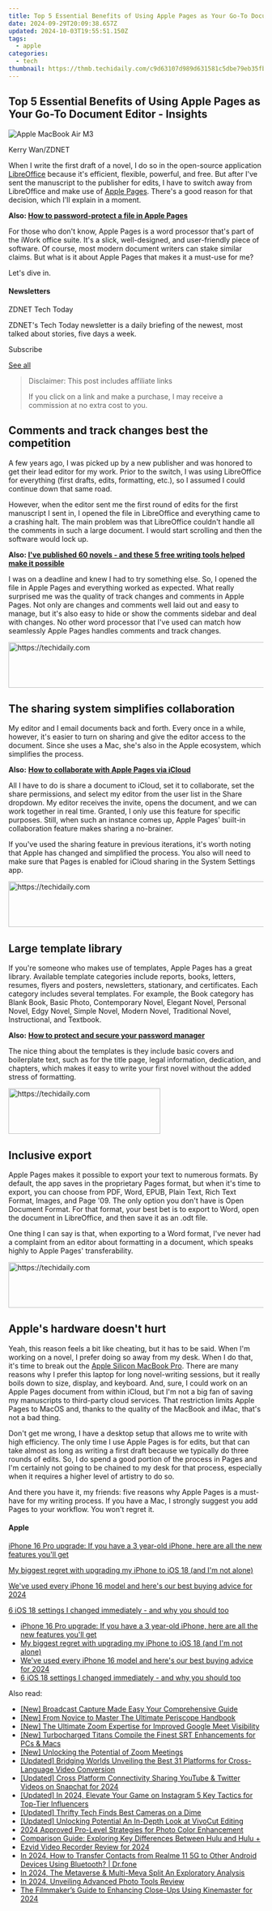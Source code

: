 ```yaml
---
title: Top 5 Essential Benefits of Using Apple Pages as Your Go-To Document Editor - Insights
date: 2024-09-29T20:09:38.657Z
updated: 2024-10-03T19:55:51.150Z
tags:
  - apple
categories:
  - tech
thumbnail: https://thmb.techidaily.com/c9d63107d989d631581c5dbe79eb35fbfb926a1d51af5b4f90784c648af3957e.png
---
```


## Top 5 Essential Benefits of Using Apple Pages as Your Go-To Document Editor - Insights

![Apple MacBook Air M3](https://www.zdnet.com/a/img/resize/fe8f8cd7e0c2654e479b66e182747b3b9bb902a6/2024/03/04/1efbae92-d795-44e3-bb22-db21dee4a95b/dsc09965-2.jpg?auto=webp&width=1280)

Kerry Wan/ZDNET

When I write the first draft of a novel, I do so in the open-source application [LibreOffice](https://www.zdnet.com/home-and-office/work-life/5-ways-libreoffice-meets-my-writing-needs-better-than-google-docs-can/) because it's efficient, flexible, powerful, and free. But after I've sent the manuscript to the publisher for edits, I have to switch away from LibreOffice and make use of [Apple Pages](https://www.zdnet.com/article/how-to-password-protect-a-file-in-apple-pages-and-when-you-might-want-to/). There's a good reason for that decision, which I'll explain in a moment. 

**Also: [How to password-protect a file in Apple Pages](https://www.zdnet.com/article/how-to-password-protect-a-file-in-apple-pages-and-when-you-might-want-to/)**

For those who don't know, Apple Pages is a word processor that's part of the iWork office suite. It's a slick, well-designed, and user-friendly piece of software. Of course, most modern document writers can stake similar claims. But what is it about Apple Pages that makes it a must-use for me?

Let's dive in.

#### Newsletters

ZDNET Tech Today

ZDNET's Tech Today newsletter is a daily briefing of the newest, most talked about stories, five days a week.

 Subscribe

[See all](https://www.zdnet.com/newsletters/)

>  Disclaimer: This post includes affiliate links
>
>  If you click on a link and make a purchase, I may receive a commission at no extra cost to you.
>

## Comments and track changes best the competition

A few years ago, I was picked up by a new publisher and was honored to get their lead editor for my work. Prior to the switch, I was using LibreOffice for everything (first drafts, edits, formatting, etc.), so I assumed I could continue down that same road. 

However, when the editor sent me the first round of edits for the first manuscript I sent in, I opened the file in LibreOffice and everything came to a crashing halt. The main problem was that LibreOffice couldn't handle all the comments in such a large document. I would start scrolling and then the software would lock up.

**Also: [I've published 60 novels - and these 5 free writing tools helped make it possible](https://www.zdnet.com/home-and-office/work-life/ive-published-60-novels-and-these-5-free-writing-tools-helped-make-it-possible/)**

I was on a deadline and knew I had to try something else. So, I opened the file in Apple Pages and everything worked as expected. What really surprised me was the quality of track changes and comments in Apple Pages. Not only are changes and comments well laid out and easy to manage, but it's also easy to hide or show the comments sidebar and deal with changes. No other word processor that I've used can match how seamlessly Apple Pages handles comments and track changes. 

<!-- affiliate ads begin -->
<a href="https://25home.pxf.io/c/5597632/2148650/16836" target="_top" id="2148650">
  <img src="//a.impactradius-go.com/display-ad/16836-2148650" border="0" alt="https://techidaily.com" width="728" height="90"/>
</a>
<img height="0" width="0" src="https://25home.pxf.io/i/5597632/2148650/16836" style="position:absolute;visibility:hidden;" border="0" />
<!-- affiliate ads end -->

## The sharing system simplifies collaboration

My editor and I email documents back and forth. Every once in a while, however, it's easier to turn on sharing and give the editor access to the document. Since she uses a Mac, she's also in the Apple ecosystem, which simplifies the process. 

**Also:** [**How to collaborate with Apple Pages via iCloud**](https://www.zdnet.com/article/how-to-collaborate-with-an-apple-pages-document-via-icloud/)

All I have to do is share a document to iCloud, set it to collaborate, set the share permissions, and select my editor from the user list in the Share dropdown. My editor receives the invite, opens the document, and we can work together in real time. Granted, I only use this feature for specific purposes. Still, when such an instance comes up, Apple Pages' built-in collaboration feature makes sharing a no-brainer.

If you've used the sharing feature in previous iterations, it's worth noting that Apple has changed and simplified the process. You also will need to make sure that Pages is enabled for iCloud sharing in the System Settings app.

<!-- affiliate ads begin -->
<a href="https://appsumo.8odi.net/c/5597632/2105870/7443" target="_top" id="2105870">
  <img src="//a.impactradius-go.com/display-ad/7443-2105870" border="0" alt="https://techidaily.com" width="728" height="90"/>
</a>
<img height="0" width="0" src="https://appsumo.8odi.net/i/5597632/2105870/7443" style="position:absolute;visibility:hidden;" border="0" />
<!-- affiliate ads end -->

## Large template library

If you're someone who makes use of templates, Apple Pages has a great library. Available template categories include reports, books, letters, resumes, flyers and posters, newsletters, stationary, and certificates. Each category includes several templates. For example, the Book category has Blank Book, Basic Photo, Contemporary Novel, Elegant Novel, Personal Novel, Edgy Novel, Simple Novel, Modern Novel, Traditional Novel, Instructional, and Textbook.

**Also:** [**How to protect and secure your password manager**](https://www.zdnet.com/article/how-to-protect-and-secure-your-password-manager/)

The nice thing about the templates is they include basic covers and boilerplate text, such as for the title page, legal information, dedication, and chapters, which makes it easy to write your first novel without the added stress of formatting.

<!-- affiliate ads begin -->
<a href="https://wigfever.sjv.io/c/5597632/1995803/22899" target="_top" id="1995803">
  <img src="//a.impactradius-go.com/display-ad/22899-1995803" border="0" alt="https://techidaily.com" width="300" height="90"/>
</a>
<img height="0" width="0" src="https://wigfever.sjv.io/i/5597632/1995803/22899" style="position:absolute;visibility:hidden;" border="0" />
<!-- affiliate ads end -->

## Inclusive export

Apple Pages makes it possible to export your text to numerous formats. By default, the app saves in the proprietary Pages format, but when it's time to export, you can choose from PDF, Word, EPUB, Plain Text, Rich Text Format, Images, and Page '09\. The only option you don't have is Open Document Format. For that format, your best bet is to export to Word, open the document in LibreOffice, and then save it as an .odt file.

One thing I can say is that, when exporting to a Word format, I've never had a complaint from an editor about formatting in a document, which speaks highly to Apple Pages' transferability.

<!-- affiliate ads begin -->
<a href="https://appsumo.8odi.net/c/5597632/2123749/7443" target="_top" id="2123749">
  <img src="//a.impactradius-go.com/display-ad/7443-2123749" border="0" alt="https://techidaily.com" width="728" height="90"/>
</a>
<img height="0" width="0" src="https://appsumo.8odi.net/i/5597632/2123749/7443" style="position:absolute;visibility:hidden;" border="0" />
<!-- affiliate ads end -->

## Apple's hardware doesn't hurt

Yeah, this reason feels a bit like cheating, but it has to be said. When I'm working on a novel, I prefer doing so away from my desk. When I do that, it's time to break out the [Apple Silicon MacBook Pro](https://buy.geni.us/Proxy.ashx?TSID=368250&GR%5FURL=https%3A%2F%2Fwww.amazon.com%2FApple-MacBook-Laptop-12%E2%80%91core-18%E2%80%91core%2Fdp%2FB0CM5BL45N%2Fref%3Dsr%5F1%5F3%3Fcrid%3D1KWDFZJ288FEN%26dib%3DeyJ2IjoiMSJ9.7b8Q-NYi4qiUKau1GVUhK38QabchqWLIn%5FU82MT2rpSJErnWwhuUj2g2rxxRisxZsIXcwsIVmJ4hJGjnHVpEob8zqJmFPVQ7xAuZ3ymIV0WgeZBO9GLUqWy-ha9uf%5FENdfdI5OyD4T78OXFoSn%5FJMjDU1zBDcngO5b%5F%5F7sF7%5Fubkz5LlpmVna1OymR-o-PbF9ecAc%5FkfgkB2bAPPjWVk0-uMAPt0k1MPxNSsGNJPMhk.dwA1sf87X3LPwsSiL7%5FECsG7C9PTJ2AJeOgOniBoeyI%26dib%5Ftag%3Dse%26keywords%3Dapple%2Bsilicone%2Bmacbook%2Bpro%26qid%3D1709719268%26sprefix%3Dapple%2Bsilicon%2Bmacbook%2Bpro%2Caps%2C208%26sr%3D8-3%26tag%3Dzd-buy-button-20%26ascsubtag%3D%5F%5FCOM%5FCLICK%5FID%5F%5F%7C9a6dbb3e-4fcb-4b72-96ee-a2b54433a16c%7Cdtp&dtb=1). There are many reasons why I prefer this laptop for long novel-writing sessions, but it really boils down to size, display, and keyboard. And, sure, I could work on an Apple Pages document from within iCloud, but I'm not a big fan of saving my manuscripts to third-party cloud services. That restriction limits Apple Pages to MacOS and, thanks to the quality of the MacBook and iMac, that's not a bad thing. 

Don't get me wrong, I have a desktop setup that allows me to write with high efficiency. The only time I use Apple Pages is for edits, but that can take almost as long as writing a first draft because we typically do three rounds of edits. So, I do spend a good portion of the process in Pages and I'm certainly not going to be chained to my desk for that process, especially when it requires a higher level of artistry to do so.

And there you have it, my friends: five reasons why Apple Pages is a must-have for my writing process. If you have a Mac, I strongly suggest you add Pages to your workflow. You won't regret it.

#### Apple

[iPhone 16 Pro upgrade: If you have a 3 year-old iPhone, here are all the new features you'll get](https://www.zdnet.com/article/iphone-16-pro-and-pro-max-hands-on/ "iPhone 16 Pro upgrade: If you have a 3 year-old iPhone, here are all the new features you'll get")

[My biggest regret with upgrading my iPhone to iOS 18 (and I'm not alone)](https://www.zdnet.com/article/my-biggest-regret-with-upgrading-my-iphone-to-ios-18-and-im-not-alone/ "My biggest regret with upgrading my iPhone to iOS 18 (and I'm not alone)")

[We've used every iPhone 16 model and here's our best buying advice for 2024](https://www.zdnet.com/article/iphone-16-pro-max-buying-advice-2024/ "We've used every iPhone 16 model and here's our best buying advice for 2024")

[6 iOS 18 settings I changed immediately - and why you should too](https://www.zdnet.com/article/6-ios-18-settings-i-changed-immediately-and-why-you-should-too/ "6 iOS 18 settings I changed immediately - and why you should too")

* [iPhone 16 Pro upgrade: If you have a 3 year-old iPhone, here are all the new features you'll get](https://www.zdnet.com/article/iphone-16-pro-and-pro-max-hands-on/ "iPhone 16 Pro upgrade: If you have a 3 year-old iPhone, here are all the new features you'll get")
* [My biggest regret with upgrading my iPhone to iOS 18 (and I'm not alone)](https://www.zdnet.com/article/my-biggest-regret-with-upgrading-my-iphone-to-ios-18-and-im-not-alone/ "My biggest regret with upgrading my iPhone to iOS 18 (and I'm not alone)")
* [We've used every iPhone 16 model and here's our best buying advice for 2024](https://www.zdnet.com/article/iphone-16-pro-max-buying-advice-2024/ "We've used every iPhone 16 model and here's our best buying advice for 2024")
* [6 iOS 18 settings I changed immediately - and why you should too](https://www.zdnet.com/article/6-ios-18-settings-i-changed-immediately-and-why-you-should-too/ "6 iOS 18 settings I changed immediately - and why you should too")

<ins class="adsbygoogle"
     style="display:block"
     data-ad-format="autorelaxed"
     data-ad-client="ca-pub-7571918770474297"
     data-ad-slot="1223367746"></ins>

<ins class="adsbygoogle"
     style="display:block"
     data-ad-client="ca-pub-7571918770474297"
     data-ad-slot="8358498916"
     data-ad-format="auto"
     data-full-width-responsive="true"></ins>

<span class="atpl-alsoreadstyle">Also read:</span>
<div><ul>
<li><a href="https://vp-tips.techidaily.com/new-broadcast-capture-made-easy-your-comprehensive-guide/"><u>[New] Broadcast Capture Made Easy Your Comprehensive Guide</u></a></li>
<li><a href="https://some-knowledge.techidaily.com/new-from-novice-to-master-the-ultimate-periscope-handbook/"><u>[New] From Novice to Master The Ultimate Periscope Handbook</u></a></li>
<li><a href="https://some-tips.techidaily.com/new-the-ultimate-zoom-expertise-for-improved-google-meet-visibility/"><u>[New] The Ultimate Zoom Expertise for Improved Google Meet Visibility</u></a></li>
<li><a href="https://some-tips.techidaily.com/new-turbocharged-titans-compile-the-finest-srt-enhancements-for-pcs-and-macs/"><u>[New] Turbocharged Titans Compile the Finest SRT Enhancements for PCs & Macs</u></a></li>
<li><a href="https://some-tips.techidaily.com/new-unlocking-the-potential-of-zoom-meetings/"><u>[New] Unlocking the Potential of Zoom Meetings</u></a></li>
<li><a href="https://extra-lessons.techidaily.com/updated-bridging-worlds-unveiling-the-best-31-platforms-for-cross-language-video-conversion/"><u>[Updated] Bridging Worlds Unveiling the Best 31 Platforms for Cross-Language Video Conversion</u></a></li>
<li><a href="https://twitter-videos.techidaily.com/updated-cross-platform-connectivity-sharing-youtube-and-twitter-videos-on-snapchat-for-2024/"><u>[Updated] Cross Platform Connectivity Sharing YouTube & Twitter Videos on Snapchat for 2024</u></a></li>
<li><a href="https://instagram-video-recordings.techidaily.com/updated-in-2024-elevate-your-game-on-instagram-5-key-tactics-for-top-tier-influencers/"><u>[Updated] In 2024, Elevate Your Game on Instagram 5 Key Tactics for Top-Tier Influencers</u></a></li>
<li><a href="https://some-tips.techidaily.com/updated-thrifty-tech-finds-best-cameras-on-a-dime/"><u>[Updated] Thrifty Tech Finds Best Cameras on a Dime</u></a></li>
<li><a href="https://some-tips.techidaily.com/updated-unlocking-potential-an-in-depth-look-at-vivocut-editing/"><u>[Updated] Unlocking Potential An In-Depth Look at VivoCut Editing</u></a></li>
<li><a href="https://extra-guidance.techidaily.com/2024-approved-pro-level-strategies-for-photo-color-enhancement/"><u>2024 Approved Pro-Level Strategies for Photo Color Enhancement</u></a></li>
<li><a href="https://tech-recovery.techidaily.com/comparison-guide-exploring-key-differences-between-hulu-and-hulu-plus/"><u>Comparison Guide: Exploring Key Differences Between Hulu and Hulu +</u></a></li>
<li><a href="https://remote-screen-capture.techidaily.com/ezvid-video-recorder-review-for-2024/"><u>Ezvid Video Recorder Review for 2024</u></a></li>
<li><a href="https://android-transfer.techidaily.com/in-2024-how-to-transfer-contacts-from-realme-11-5g-to-other-android-devices-using-bluetooth-drfone-by-drfone-transfer-from-android-transfer-from-android/"><u>In 2024, How to Transfer Contacts from Realme 11 5G to Other Android Devices Using Bluetooth? | Dr.fone</u></a></li>
<li><a href="https://some-tips.techidaily.com/in-2024-the-metaverse-and-multi-meva-split-an-exploratory-analysis/"><u>In 2024, The Metaverse & Multi-Meva Split An Exploratory Analysis</u></a></li>
<li><a href="https://some-tips.techidaily.com/in-2024-unveiling-advanced-photo-tools-review/"><u>In 2024, Unveiling Advanced Photo Tools Review</u></a></li>
<li><a href="https://some-tips.techidaily.com/the-filmmakers-guide-to-enhancing-close-ups-using-kinemaster-for-2024/"><u>The Filmmaker’s Guide to Enhancing Close-Ups Using Kinemaster for 2024</u></a></li>
</ul></div>

